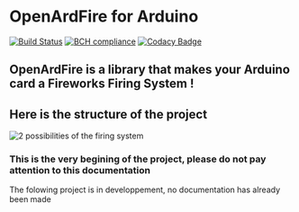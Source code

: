 # OpenArdFire for Arduino
[![Build Status](https://travis-ci.org/storca/OpenArdFire.svg?branch=master)](https://travis-ci.org/storca/OpenArdFire)
[![BCH compliance](https://bettercodehub.com/edge/badge/storca/OpenArdFire?branch=master)](https://bettercodehub.com/)
[![Codacy Badge](https://api.codacy.com/project/badge/Grade/93f7341e32a84d35a39ddd1e05ffd78e)](https://www.codacy.com/app/storca/OpenArdFire?utm_source=github.com&amp;utm_medium=referral&amp;utm_content=storca/OpenArdFire&amp;utm_campaign=Badge_Grade)

## OpenArdFire is a library that makes your Arduino card a Fireworks Firing System !

## Here is the structure of the project

![2 possibilities of the firing system](https://raw.githubusercontent.com/storca/OpenArdFire/master/doc/img/physical.png)

### This is the very begining of the project, please do not pay attention to this documentation
The folowing project is in developpement, no documentation has already been made
